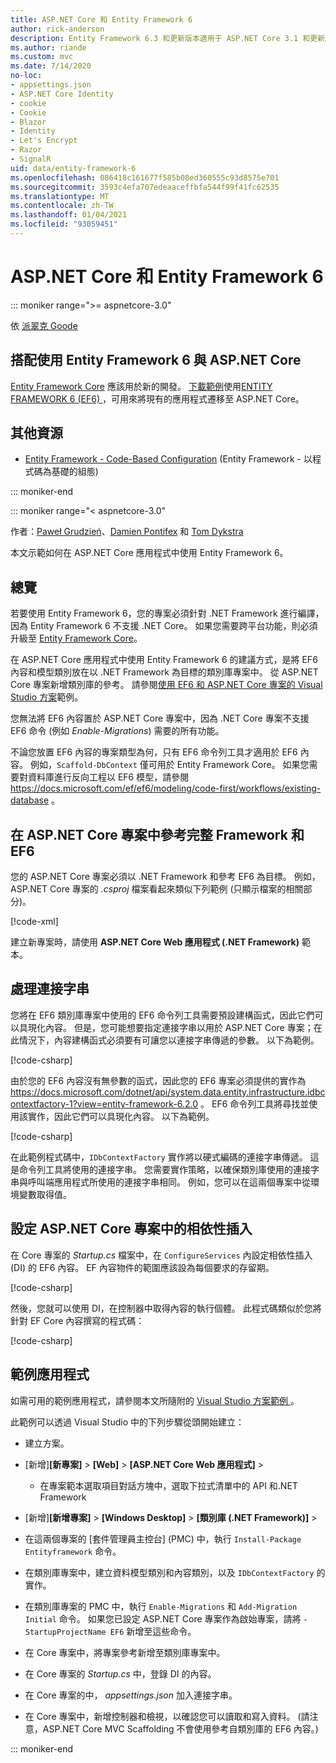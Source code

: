 ```yaml
---
title: ASP.NET Core 和 Entity Framework 6
author: rick-anderson
description: Entity Framework 6.3 和更新版本適用于 ASP.NET Core 3.1 和更新版本。
ms.author: riande
ms.custom: mvc
ms.date: 7/14/2020
no-loc:
- appsettings.json
- ASP.NET Core Identity
- cookie
- Cookie
- Blazor
- Identity
- Let's Encrypt
- Razor
- SignalR
uid: data/entity-framework-6
ms.openlocfilehash: 086418c161677f585b08ed360555c93d8575e701
ms.sourcegitcommit: 3593c4efa707edeaaceffbfa544f99f41fc62535
ms.translationtype: MT
ms.contentlocale: zh-TW
ms.lasthandoff: 01/04/2021
ms.locfileid: "93059451"
---
```

# <a name="aspnet-core-and-entity-framework-6"></a>ASP.NET Core 和 Entity Framework 6
::: moniker range=">= aspnetcore-3.0"

依 [派翠克 Goode](https://github.com/attrib75)

## <a name="using-entity-framework-6-with-aspnet-core"></a>搭配使用 Entity Framework 6 與 ASP.NET Core

[Entity Framework Core](/ef/) 應該用於新的開發。 [下載範例](https://github.com/dotnet/AspNetCore.Docs/tree/master/aspnetcore/data/entity-framework-6/3.xsample)使用[ENTITY FRAMEWORK 6 (EF6) ](/ef/ef6)，可用來將現有的應用程式遷移至 ASP.NET Core。

## <a name="additional-resources"></a>其他資源

* [Entity Framework - Code-Based Configuration](/ef/ef6/fundamentals/configuring/code-based) (Entity Framework - 以程式碼為基礎的組態)

::: moniker-end

::: moniker range="< aspnetcore-3.0"

作者：[Paweł Grudzień](https://github.com/pgrudzien12)、[Damien Pontifex](https://github.com/DamienPontifex) 和 [Tom Dykstra](https://github.com/tdykstra)

本文示範如何在 ASP.NET Core 應用程式中使用 Entity Framework 6。    

## <a name="overview"></a>總覽 

若要使用 Entity Framework 6，您的專案必須針對 .NET Framework 進行編譯，因為 Entity Framework 6 不支援 .NET Core。 如果您需要跨平台功能，則必須升級至 [Entity Framework Core](/ef/)。  

在 ASP.NET Core 應用程式中使用 Entity Framework 6 的建議方式，是將 EF6 內容和模型類別放在以 .NET Framework 為目標的類別庫專案中。 從 ASP.NET Core 專案新增類別庫的參考。 請參閱[使用 EF6 和 ASP.NET Core 專案的 Visual Studio 方案](https://github.com/dotnet/AspNetCore.Docs/tree/master/aspnetcore/data/entity-framework-6/sample/)範例。  

您無法將 EF6 內容置於 ASP.NET Core 專案中，因為 .NET Core 專案不支援 EF6 命令 (例如 *Enable-Migrations*) 需要的所有功能。    

不論您放置 EF6 內容的專案類型為何，只有 EF6 命令列工具才適用於 EF6 內容。 例如，`Scaffold-DbContext` 僅可用於 Entity Framework Core。 如果您需要對資料庫進行反向工程以 EF6 模型，請參閱 <https://docs.microsoft.com/ef/ef6/modeling/code-first/workflows/existing-database> 。    

## <a name="reference-full-framework-and-ef6-in-the-aspnet-core-project"></a>在 ASP.NET Core 專案中參考完整 Framework 和 EF6 

您的 ASP.NET Core 專案必須以 .NET Framework 和參考 EF6 為目標。 例如，ASP.NET Core 專案的 *.csproj* 檔案看起來類似下列範例 (只顯示檔案的相關部分)。    

[!code-xml[](entity-framework-6/sample/MVCCore/MVCCore.csproj?range=3-9&highlight=2)]   

建立新專案時，請使用 **ASP.NET Core Web 應用程式 (.NET Framework)** 範本。    

## <a name="handle-connection-strings"></a>處理連接字串    

您將在 EF6 類別庫專案中使用的 EF6 命令列工具需要預設建構函式，因此它們可以具現化內容。 但是，您可能想要指定連接字串以用於 ASP.NET Core 專案；在此情況下，內容建構函式必須要有可讓您以連接字串傳遞的參數。 以下為範例。   

[!code-csharp[](entity-framework-6/sample/EF6/SchoolContext.cs?name=snippet_Constructor)]   

由於您的 EF6 內容沒有無參數的函式，因此您的 EF6 專案必須提供的實作為 <https://docs.microsoft.com/dotnet/api/system.data.entity.infrastructure.idbcontextfactory-1?view=entity-framework-6.2.0> 。 EF6 命令列工具將尋找並使用該實作，因此它們可以具現化內容。 以下為範例。   

[!code-csharp[](entity-framework-6/sample/EF6/SchoolContextFactory.cs?name=snippet_IDbContextFactory)]  

在此範例程式碼中，`IDbContextFactory` 實作將以硬式編碼的連接字串傳遞。 這是命令列工具將使用的連接字串。 您需要實作策略，以確保類別庫使用的連接字串與呼叫端應用程式所使用的連接字串相同。 例如，您可以在這兩個專案中從環境變數取得值。   

## <a name="set-up-dependency-injection-in-the-aspnet-core-project"></a>設定 ASP.NET Core 專案中的相依性插入  

在 Core 專案的 *Startup.cs* 檔案中，在 `ConfigureServices` 內設定相依性插入 (DI) 的 EF6 內容。 EF 內容物件的範圍應該設為每個要求的存留期。   

[!code-csharp[](entity-framework-6/sample/MVCCore/Startup.cs?name=snippet_ConfigureServices&highlight=5)]   

然後，您就可以使用 DI，在控制器中取得內容的執行個體。 此程式碼類似於您將針對 EF Core 內容撰寫的程式碼：    

[!code-csharp[](entity-framework-6/sample/MVCCore/Controllers/StudentsController.cs?name=snippet_ContextInController)]  

## <a name="sample-application"></a>範例應用程式   

如需可用的範例應用程式，請參閱本文所隨附的 [Visual Studio 方案範例 ](https://github.com/dotnet/AspNetCore.Docs/tree/master/aspnetcore/data/entity-framework-6/sample/)。  

此範例可以透過 Visual Studio 中的下列步驟從頭開始建立：    

* 建立方案。    

* [新增]**[新專案]** > **[Web]** > **[ASP.NET Core Web 應用程式]** >     
  * 在專案範本選取項目對話方塊中，選取下拉式清單中的 API 和.NET Framework 

* [新增]**[新增專案]** > **[Windows Desktop]** > **[類別庫 (.NET Framework)]** >   

* 在這兩個專案的 [套件管理員主控台] (PMC) 中，執行 `Install-Package Entityframework` 命令。    

* 在類別庫專案中，建立資料模型類別和內容類別，以及 `IDbContextFactory` 的實作。    

* 在類別庫專案的 PMC 中，執行 `Enable-Migrations` 和 `Add-Migration Initial` 命令。 如果您已設定 ASP.NET Core 專案作為啟始專案，請將 `-StartupProjectName EF6` 新增至這些命令。 

* 在 Core 專案中，將專案參考新增至類別庫專案中。    

* 在 Core 專案的 *Startup.cs* 中，登錄 DI 的內容。    

* 在 Core 專案的中， *appsettings.json* 加入連接字串。  

* 在 Core 專案中，新增控制器和檢視，以確認您可以讀取和寫入資料。 (請注意，ASP.NET Core MVC Scaffolding 不會使用參考自類別庫的 EF6 內容。)

::: moniker-end
